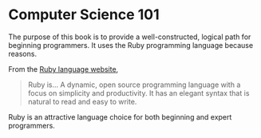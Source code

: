 # Computer Science 101

The purpose of this book is to provide a well-constructed, logical path for beginning programmers. It uses the Ruby programming language because reasons.

From the [Ruby language website](https://www.ruby-lang.org/en/),

> Ruby is... A dynamic, open source programming language with a focus on simplicity and productivity. It has an elegant syntax that is natural to read and easy to write.

Ruby is an attractive language choice for both beginning and expert programmers. 
